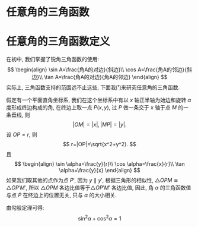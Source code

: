 # 任意角的三角函数

# 任意角的三角函数定义

在初中, 我们掌握了锐角三角函数的使用: 
$$
\begin{align}
\sin A=\frac{角A的对边}{斜边}\\
\cos A=\frac{角A的邻边}{斜边}\\
\tan A=\frac{角A的对边}{角A的邻边}
\end{align}
$$
实际上, 三角函数支持的范围远不止这些, 下面我门来研究任意角的三角函数. 

假定有一个平面直角坐标系, 我们在这个坐标系中有以 $x$ 轴正半轴为始边和旋转 $\alpha$ 度形成终边构成的角, 在终边上取一点 $P(x,y)$, 过 $P$ 做一条交于 $x$ 轴于点 $M$ 的一条垂线, 则
$$
|OM|=|x|,|MP|=|y|.
$$
设 $OP=r$, 则
$$
r=|OP|=\sqrt{x^2+y^2}.
$$
且
$$
\begin{align}
\sin \alpha=\frac{y}{r}\\
\cos \alpha=\frac{x}{r}\\
\tan \alpha=\frac{y}{x}
\end{align}
$$
如果我们取其他的点作为点 $P'$, 因为 $y\parallel y'$, 根据三角形的相似性, $\triangle OPM \cong \triangle OP'M'$, 所以 $\triangle OPM$ 各边比值等于$\triangle OP'M'$ 各边比值, 因此, 角 $\alpha$ 的三角函数值与点 $P$ 在终边上的位置无关, 只与 $\alpha$ 的大小相关. 

由勾股定理可得: 
$$
\sin^2 \alpha +\cos^2 \alpha =1
$$